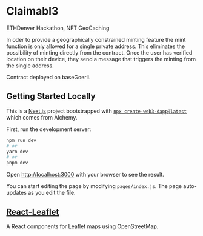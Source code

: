 # Claimabl3
ETHDenver Hackathon, NFT GeoCaching 

In oder to provide a geographically constrained minting feature the mint function is only allowed for a single private address. This eliminates the possibility of minting directly from the contract. Once the user has verified location on their device, they send a message that triggers the minting from the single address.

Contract deployed on baseGoerli.

## Getting Started Locally

This is a [Next.js](https://nextjs.org/) project bootstrapped with [`npx create-web3-dapp@latest`](https://github.com/alchemyplatform/create-web3-dapp) which comes from Alchemy.

First, run the development server:

```bash
npm run dev
# or
yarn dev
# or
pnpm dev
```

Open [http://localhost:3000](http://localhost:3000) with your browser to see the result.

You can start editing the page by modifying `pages/index.js`. The page auto-updates as you edit the file.

## [React-Leaflet](https://react-leaflet.js.org/)

A React components for Leaflet maps using OpenStreetMap.
